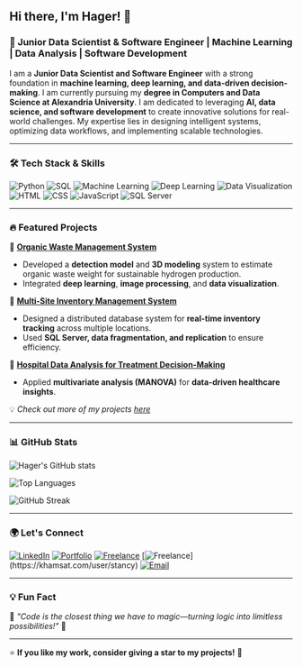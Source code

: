 ## Hi there, I'm Hager! 👋

### 🚀 Junior Data Scientist & Software Engineer | Machine Learning | Data Analysis | Software Development

I am a **Junior Data Scientist and Software Engineer** with a strong foundation in **machine learning, deep learning, and data-driven decision-making**. I am currently pursuing my **degree in Computers and Data Science at Alexandria University**. I am dedicated to leveraging **AI, data science, and software development** to create innovative solutions for real-world challenges. My expertise lies in designing intelligent systems, optimizing data workflows, and implementing scalable technologies.

---

### 🛠️ Tech Stack & Skills

![Python](https://img.shields.io/badge/Python-3776AB?style=for-the-badge&logo=python&logoColor=white)
![SQL](https://img.shields.io/badge/SQL-4479A1?style=for-the-badge&logo=mysql&logoColor=white)
![Machine Learning](https://img.shields.io/badge/Machine_Learning-FF6F00?style=for-the-badge&logo=tensorflow&logoColor=white)
![Deep Learning](https://img.shields.io/badge/Deep_Learning-000000?style=for-the-badge&logo=pytorch&logoColor=white)
![Data Visualization](https://img.shields.io/badge/Data_Visualization-FF5733?style=for-the-badge&logo=tableau&logoColor=white)
![HTML](https://img.shields.io/badge/HTML-E34F26?style=for-the-badge&logo=html5&logoColor=white)
![CSS](https://img.shields.io/badge/CSS-1572B6?style=for-the-badge&logo=css3&logoColor=white)
![JavaScript](https://img.shields.io/badge/JavaScript-F7DF1E?style=for-the-badge&logo=javascript&logoColor=black)
![SQL Server](https://img.shields.io/badge/SQL_Server-CC2927?style=for-the-badge&logo=microsoft-sql-server&logoColor=white)

---

### 🔥 Featured Projects

📌 **[Organic Waste Management System](#)**  
- Developed a **detection model** and **3D modeling** system to estimate organic waste weight for sustainable hydrogen production.  
- Integrated **deep learning**, **image processing**, and **data visualization**.

📌 **[Multi-Site Inventory Management System](#)**  
- Designed a distributed database system for **real-time inventory tracking** across multiple locations.
- Used **SQL Server, data fragmentation, and replication** to ensure efficiency.

📌 **[Hospital Data Analysis for Treatment Decision-Making](#)**  
- Applied **multivariate analysis (MANOVA)** for **data-driven healthcare insights**.

💡 *Check out more of my projects [here](#)*

---

### 📊 GitHub Stats

![Hager's GitHub stats](https://github-readme-stats.vercel.app/api?username=your-github-username&show_icons=true&theme=radical)

![Top Languages](https://github-readme-stats.vercel.app/api/top-langs/?username=your-github-username&layout=compact&theme=radical)

![GitHub Streak](https://github-readme-streak-stats.herokuapp.com/?user=your-github-username&theme=radical)

---

### 🌍 Let's Connect

[![LinkedIn](https://img.shields.io/badge/LinkedIn-0077B5?style=for-the-badge&logo=linkedin&logoColor=white)](https://linkedin.com/in/Hager-Omara)
[![Portfolio](https://img.shields.io/badge/Portfolio-000000?style=for-the-badge&logo=github&logoColor=white)](https://hagermohamed74.my.canva.site/)
[![Freelance](https://img.shields.io/badge/Freelance-FF4500?style=for-the-badge&logo=upwork&logoColor=white)](https://www.upwork.com/freelancers/~01995688a7e6026300?mp_source=share)
[![Freelance]([https://img.shields.io/badge/Freelance-FF4500?style=for-the-badge&logo=upwork&logoColor=white](https://www.google.com/imgres?q=khamsat&imgurl=https%3A%2F%2Fplay-lh.googleusercontent.com%2FU_YVrDj0xZhdm39jizEgIPSBnkkQmrLWRqRVcynlLDVTCevgwUSzt7kkGNka2rK49A&imgrefurl=https%3A%2F%2Fplay.google.com%2Fstore%2Fapps%2Fdetails%3Fid%3Dcom.khamsat.earnmoney.dollar%26hl%3Dar&docid=DH1ONeeLwFxknM&tbnid=rttu-xPrq3Z5vM&vet=12ahUKEwjQx4nz3uuLAxUzVKQEHY2kAyUQM3oECHEQAA..i&w=512&h=512&hcb=2&ved=2ahUKEwjQx4nz3uuLAxUzVKQEHY2kAyUQM3oECHEQAA))](https://khamsat.com/user/stancy)
[![Email](https://img.shields.io/badge/Email-D14836?style=for-the-badge&logo=gmail&logoColor=white)](hm294554@gmail.com)

---

### 💡 Fun Fact
💚 *"Code is the closest thing we have to magic—turning logic into limitless possibilities!"* 🚀

---

⭐️ **If you like my work, consider giving a star to my projects!** 🌟


